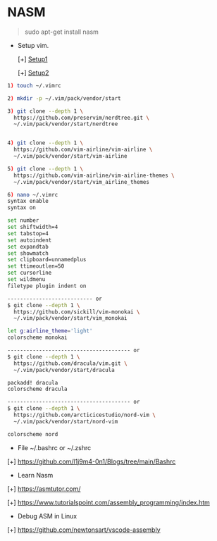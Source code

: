 # NASM
>sudo apt-get install nasm

- Setup vim.
  
  [+] [Setup1](https://codelearn.io/sharing/cai-dat-vim-editor-than-thanh-phan-1)
  
  [+] [Setup2](https://codelearn.io/sharing/cai-dat-vim-editor-than-thanh-phan-2)
  
```bash
1) touch ~/.vimrc

2) mkdir -p ~/.vim/pack/vendor/start

3) git clone --depth 1 \
  https://github.com/preservim/nerdtree.git \
  ~/.vim/pack/vendor/start/nerdtree


4) git clone --depth 1 \
  https://github.com/vim-airline/vim-airline \
  ~/.vim/pack/vendor/start/vim-airline

5) git clone --depth 1 \
  https://github.com/vim-airline/vim-airline-themes \
  ~/.vim/pack/vendor/start/vim_airline_themes

6) nano ~/.vimrc 
syntax enable              
syntax on

set number
set shiftwidth=4
set tabstop=4
set autoindent
set expandtab
set showmatch
set clipboard=unnamedplus
set ttimeoutlen=50
set cursorline
set wildmenu
filetype plugin indent on

--------------------------- or
$ git clone --depth 1 \
  https://github.com/sickill/vim-monokai \
  ~/.vim/pack/vendor/start/vim_monokai

let g:airline_theme='light'
colorscheme monokai

--------------------------------------- or
$ git clone --depth 1 \
  https://github.com/dracula/vim.git \
  ~/.vim/pack/vendor/start/dracula

packadd! dracula
colorscheme dracula

--------------------------------------- or
$ git clone --depth 1 \
  https://github.com/arcticicestudio/nord-vim \
  ~/.vim/pack/vendor/start/nord-vim

colorscheme nord
```

- File ~/.bashrc or ~/.zshrc

[+] https://github.com/l1j9m4-0n1/Blogs/tree/main/Bashrc

- Learn Nasm

[+] https://asmtutor.com/

[+] https://www.tutorialspoint.com/assembly_programming/index.htm

- Debug ASM in Linux

[+] https://github.com/newtonsart/vscode-assembly

